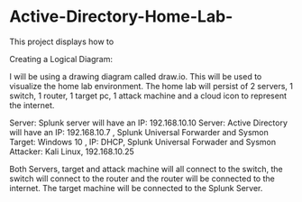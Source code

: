# Active-Directory-Home-Lab-
This project displays how to
</br>
<p>Creating a Logical Diagram:</p>
I will be using a drawing diagram called draw.io. This will be used to visualize the home lab environment. 
The home lab will persist of 2 servers, 1 switch, 1 router, 1 target pc, 1 attack machine and a cloud icon to represent the internet. 

</n>Server: Splunk server will have an IP: 192.168.10.10
</n>Server: Active Directory will have an IP: 192.168.10.7 , Splunk Universal Forwarder and Sysmon 
</n>Target: Windows 10 , IP: DHCP, Splunk Universal Forwader and Sysmon
</n>Attacker: Kali Linux, 192.168.10.25

</n>Both Servers, target and attack machine will all connect to the switch, the switch will connect to the router and the router will be connected to the internet. The target machine will be connected to the Splunk Server. 


